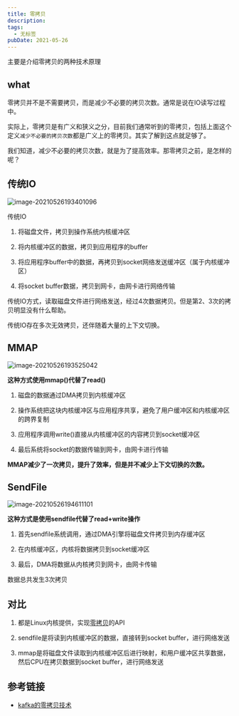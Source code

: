 ```yaml
---
title: 零拷贝
description: 
tags:
  - 无标签
pubDate: 2021-05-26
---
```



主要是介绍零拷贝的两种技术原理



<!-- more -->



## what



零拷贝并不是不需要拷贝，而是减少不必要的拷贝次数。通常是说在IO读写过程中。



实际上，零拷贝是有广义和狭义之分，目前我们通常听到的零拷贝，包括上面这个定义`减少不必要的拷贝次数`都是广义上的零拷贝。其实了解到这点就足够了。



我们知道，减少不必要的拷贝次数，就是为了提高效率。那零拷贝之前，是怎样的呢？



## 传统IO



![image-20210526193401096](https://gitee.com/flow_disaster/blog-map-bed/raw/master/img/image-20210526193401096.png)



传统IO



1. 将磁盘文件，拷贝到操作系统内核缓冲区

2. 将内核缓冲区的数据，拷贝到应用程序的buffer

3. 将应用程序buffer中的数据，再拷贝到socket网络发送缓冲区（属于内核缓冲区）

4. 将socket buffer数据，拷贝到网卡，由网卡进行网络传输



传统IO方式，读取磁盘文件进行网络发送，经过4次数据拷贝。但是第2、3次的拷贝明显没有什么帮助。



传统IO存在多次无效拷贝，还伴随着大量的上下文切换。



## MMAP



![image-20210526193525042](https://gitee.com/flow_disaster/blog-map-bed/raw/master/img/image-20210526193525042.png)



**这种方式使用mmap()代替了read()**



1. 磁盘的数据通过DMA拷贝到内核缓冲区

2. 操作系统把这块内核缓冲区与应用程序共享，避免了用户缓冲区和内核缓冲区的跨界复制

3. 应用程序调用write()直接从内核缓冲区的内容拷贝到socket缓冲区

4. 最后系统将socket的数据传输到网卡，由网卡进行传输



**MMAP减少了一次拷贝，提升了效率，但是并不减少上下文切换的次数。**



## SendFile



![image-20210526194611101](https://gitee.com/flow_disaster/blog-map-bed/raw/master/img/image-20210526194611101.png)



**这种方式是使用sendfile代替了read+write操作**



1. 首先sendfile系统调用，通过DMA引擎将磁盘文件拷贝到内存缓冲区

2. 在内核缓冲区，内核将数据拷贝到socket缓冲区

3. 最后，DMA将数据从内核拷贝到网卡，由网卡传输



数据总共发生3次拷贝



## 对比



1. 都是Linux内核提供，实现[零拷贝](https://www.20zyn.cn/tag/零拷贝/)的API

2. sendfile是将读到内核缓冲区的数据，直接转到socket buffer，进行网络发送

3. mmap是将磁盘文件读取到内核缓冲区后进行映射，和用户缓冲区共享数据，然后CPU在拷贝数据到socket buffer，进行网络发送



## 参考链接



- [kafka的零拷贝技术](https://www.20zyn.cn/kafka%E7%9A%84%E9%9B%B6%E6%8B%B7%E8%B4%9D%E6%8A%80%E6%9C%AF/)